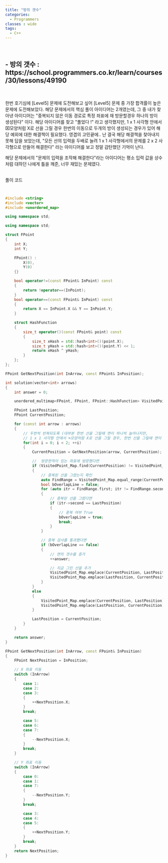 ```yaml
---
title: "방의 갯수"
categories:
  - Programmers
classes : wide
tags:
  - C++
---
```


  
<br>
<h2>
- 방의 갯수 : https://school.programmers.co.kr/learn/courses/30/lessons/49190
</h2>
<br>

한번 호기심에 [Level5] 문제에 도전해보고 싶어 [Level5] 문제 중 가장 합격률이 높은 문제에 도전해보았다. 해당 문제에서의 핵심 풀이 아이디어는 2개였는데, 그 중 내가 찾아낸 아이디어는 "중복되지 않은 이동 경로로 특정 좌표에 재 방문할경우 하나의 방이 생성된다" 이다. 해당 아이디어를 찾고 "풀었다 !" 라고 생각했지만, 1 x 1 사각형 안에서 ⌧모양처럼 X로 선을 그릴 경우 한번의 이동으로 두개의 방이 생성되는 경우가 있어 해당 예외에 대한 해결책이 필요했다. 영겹의 고민끝에.. 난 결국 해당 해결책을 찾아내지 못해 답을 보았는데, "모든 선의 입력을 두배로 늘려 1 x 1 사각형에서의 문제를 2 x 2 사각형으로 만들어 해결한다" 라는 아이디어를 보고 정말 감탄했던 기억이 난다. 

해당 문제에서의 "문제의 입력을 조작해 해결한다"라는 아이디어는 평소 입력 값을 상수처럼 대하던 나에게 틀을 깨준, 너무 재밌는 문제였다.


<br>
풀이 코드

```cpp


#include <string>
#include <vector>
#include <unordered_map>

using namespace std;

using namespace std;

struct FPoint
{
	int X;
	int Y;

	FPoint() :
		X(0),
		Y(0)
	{}

	bool operator!=(const FPoint& InPoint) const
	{
		return !operator==(InPoint);
	}
	bool operator==(const FPoint& InPoint) const
	{
		return X == InPoint.X && Y == InPoint.Y;
	}

	struct HashFunction
	{
		size_t operator()(const FPoint& point) const
		{
			size_t xHash = std::hash<int>()(point.X);
			size_t yHash = std::hash<int>()(point.Y) << 1;
			return xHash ^ yHash;
		}
	};
};

FPoint GetNextPosition(int InArrow, const FPoint& InPosition);

int solution(vector<int> arrows)
{
	int answer = 0;

	unordered_multimap<FPoint, FPoint, FPoint::HashFunction> VisitedPoint_Map;

	FPoint LastPosition;
	FPoint CurrentPosition;

	for (const int arrow : arrows)
	{
		// 두번씩 반복되도록 (대부분 한번 선을 그릴때 면이 하나씩 늘어나지만,
		// 1 x 1 사각형 안에서 ⌧모양처럼 X로 선을 그릴 경우, 한번 선을 그릴때 면이 2개가 늘어나는 예외가 있어 모든 선의 이동 길이를 두배로 늘려 해당 예외를 제거한다.
		for(int i = 0; i < 2; ++i)
		{
			CurrentPosition = GetNextPosition(arrow, CurrentPosition);

			//  방문한적이 있는 좌표에 방문했다면
			if (VisitedPoint_Map.find(CurrentPosition) != VisitedPoint_Map.end())
			{
				// 중복된 선을 그렸는지 확인
				auto FindRange = VisitedPoint_Map.equal_range(CurrentPosition);
				bool bOverlapLine = false;
				for (auto itr = FindRange.first; itr != FindRange.second; ++itr)
				{
					// 중복된 선을 그렸다면
					if (itr->second == LastPosition)
					{
						// 중복 여부 True
						bOverlapLine = true;
						break;
					}
				}

				// 중복 검사를 통과했다면
				if (bOverlapLine == false)
				{
					// 면의 갯수를 증가
					++answer;

					// 지금 그린 선을 추가
					VisitedPoint_Map.emplace(CurrentPosition, LastPosition);
					VisitedPoint_Map.emplace(LastPosition, CurrentPosition);
				}
			}
			else
			{
				VisitedPoint_Map.emplace(CurrentPosition, LastPosition);
				VisitedPoint_Map.emplace(LastPosition, CurrentPosition);
			}

			LastPosition = CurrentPosition;
		}
	}

	return answer;
}

FPoint GetNextPosition(int InArrow, const FPoint& InPosition)
{
	FPoint NextPosition = InPosition;

	// X 좌표 이동
	switch (InArrow)
	{
		case 1:
		case 2:
		case 3:
		{
			++NextPosition.X;
		}
		break;

		case 5:
		case 6:
		case 7:
		{
			--NextPosition.X;
		}
		break;
	}

	// Y 좌표 이동
	switch (InArrow)
	{
		case 0:
		case 1:
		case 7:
		{
			--NextPosition.Y;
		}
		break;

		case 3:
		case 4:
		case 5:
		{
			++NextPosition.Y;
		} 
		break;
	}
	return NextPosition;
}

```

